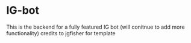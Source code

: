 # IG-bot
This is the backend for a fully featured IG bot (will conitnue to add more functionality)
credits to jgfisher for template
